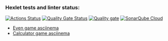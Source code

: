 ### Hexlet tests and linter status:
[![Actions Status](https://github.com/405juug/frontend-project-44/actions/workflows/hexlet-check.yml/badge.svg)](https://github.com/405juug/frontend-project-44/actions)
[![Quality Gate Status](https://sonarcloud.io/api/project_badges/measure?project=405juug_frontend-project-44&metric=alert_status)](https://sonarcloud.io/summary/new_code?id=405juug_frontend-project-44)
[![Quality gate](https://sonarcloud.io/api/project_badges/quality_gate?project=405juug_frontend-project-44)](https://sonarcloud.io/summary/new_code?id=405juug_frontend-project-44)
[![SonarQube Cloud](https://sonarcloud.io/images/project_badges/sonarcloud-light.svg)](https://sonarcloud.io/summary/new_code?id=405juug_frontend-project-44)
- [Even game asciinema](https://asciinema.org/a/1ZTkoyhT2qz2m1IwK6xBVsSBz)
- [Calculator game asciinema](https://asciinema.org/a/QhDqHbKPUf2kHRwVmlDa5hIJj)